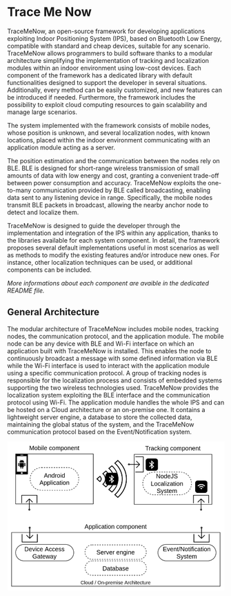 # Trace Me Now
TraceMeNow, an open-source framework for developing applications exploiting Indoor Positioning System (IPS), based on Bluetooth Low Energy, compatible with standard and cheap devices, suitable for any scenario. TraceMeNow allows programmers to build software thanks to a modular architecture simplifying the implementation of tracking and localization modules within an indoor environment using low-cost devices. Each component of the framework has a dedicated library with default functionalities designed to support the developer in several situations. Additionally, every method can be easily customized, and new features can be introduced if needed. Furthermore, the framework includes the possibility to exploit cloud computing resources to gain scalability and manage large scenarios.

The system implemented with the framework consists of mobile nodes, whose position is unknown, and several localization nodes, with known locations, placed within the indoor environment communicating with an application module acting as a server.


The position estimation and the communication between the nodes rely on BLE.
BLE is designed for short-range wireless transmission of small amounts of data with low energy and cost, granting a convenient trade-off between power consumption and accuracy. TraceMeNow exploits the one-to-many communication provided by BLE called broadcasting, enabling data sent to any listening device in range. Specifically, the mobile nodes transmit BLE packets in broadcast, allowing the nearby anchor node to detect and localize them.

TraceMeNow is designed to guide the developer through the implementation and integration of the IPS within any application, thanks to the libraries available for each system component. In detail, the framework proposes several default implementations useful in most scenarios as well as methods to modify the existing features and/or introduce new ones. For instance, other localization techniques can be used, or additional components can be included.

*More informations about each component are avaible in the dedicated README file.*

## General Architecture

The modular architecture of TraceMeNow includes mobile nodes, tracking nodes, the communication protocol, and the application module. The mobile node can be any device with BLE and Wi-Fi interface on which an application built with TraceMeNow is installed. This enables the node to continuously broadcast a message with some defined information via BLE while the Wi-Fi interface is used to interact with the application module using a specific communication protocol.
A group of tracking nodes is responsible for the localization process and consists of embedded systems supporting the two wireless technologies used. TraceMeNow provides the localization system exploiting the BLE interface and the communication protocol using Wi-Fi.
The application module handles the whole IPS and can be hosted on a Cloud architecture or an on-premise one. It contains a lightweight server engine, a database to store the collected data, maintaining the global status of the system, and the TraceMeNow communication protocol based on the Event/Notification system.

![General Architecture](img/generalArchitecture.png "TraceMeNow general Architecture") 
